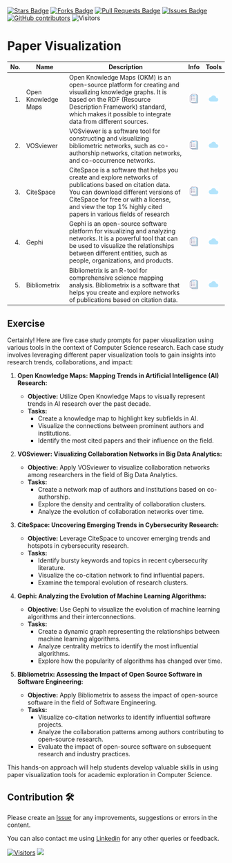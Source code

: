 <a href="https://github.com/drshahizan/SLR-FC/stargazers"><img src="https://img.shields.io/github/stars/drshahizan/SLR-FC" alt="Stars Badge"/></a>
<a href="https://github.com/drshahizan/SLR-FC/network/members"><img src="https://img.shields.io/github/forks/drshahizan/SLR-FC" alt="Forks Badge"/></a>
<a href="https://github.com/drshahizan/SLR-FC"><img src="https://img.shields.io/github/issues-pr/drshahizan/SLR-FC" alt="Pull Requests Badge"/></a>
<a href="https://github.com/drshahizan/SLR-FC/issues"><img src="https://img.shields.io/github/issues/drshahizan/SLR-FC" alt="Issues Badge"/></a>
<a href="https://github.com/drshahizan/SLR-FC/graphs/contributors"><img alt="GitHub contributors" src="https://img.shields.io/github/contributors/drshahizan/SLR-FC?color=2b9348"></a>
![Visitors](https://api.visitorbadge.io/api/visitors?path=https%3A%2F%2Fgithub.com%2Fdrshahizan%2FSLR-FC&labelColor=%23d9e3f0&countColor=%23697689&style=flat)

# Paper Visualization

| No.  | Name | Description | Info | Tools |
|------: | ------------------|-----|:--------:|:--------:|
| 1. | Open Knowledge Maps | Open Knowledge Maps (OKM) is an open-source platform for creating and visualizing knowledge graphs. It is based on the RDF (Resource Description Framework) standard, which makes it possible to integrate data from different sources. |<a href="https://drshahizan.gitbook.io/ai-tools/ai-tools/paper-visualization/open-knowledge-maps-okm" ><img src="../images/rfp.png" width="24px" height="24px" ></a> | <a href="https://openknowledgemaps.org/" ><img src="../images/download.gif" width="24px" height="24px" ></a> |
| 2. | VOSviewer | VOSviewer is a software tool for constructing and visualizing bibliometric networks, such as co-authorship networks, citation networks, and co-occurrence networks. |<a href="https://drshahizan.gitbook.io/ai-tools/ai-tools/paper-visualization/citespace" ><img src="../images/rfp.png" width="24px" height="24px" ></a> | <a href="https://www.vosviewer.com/" ><img src="../images/download.gif" width="24px" height="24px" ></a> |
| 3. | CiteSpace | CiteSpace is a software that helps you create and explore networks of publications based on citation data. You can download different versions of CiteSpace for free or with a license, and view the top 1% highly cited papers in various fields of research |<a href="https://drshahizan.gitbook.io/ai-tools/ai-tools/paper-visualization/vosviewer" ><img src="../images/rfp.png" width="24px" height="24px" ></a> | <a href="https://citespace.podia.com/" ><img src="../images/download.gif" width="24px" height="24px" ></a> |
| 4. | Gephi | Gephi is an open-source software platform for visualizing and analyzing networks. It is a powerful tool that can be used to visualize the relationships between different entities, such as people, organizations, and products. |<a href="https://drshahizan.gitbook.io/ai-tools/ai-tools/paper-visualization/gephi" ><img src="../images/rfp.png" width="24px" height="24px" ></a> | <a href="https://gephi.org/" ><img src="../images/download.gif" width="24px" height="24px" ></a> |
| 5. | Bibliometrix | Bibliometrix is an R-tool for comprehensive science mapping analysis. Bibliometrix is a software that helps you create and explore networks of publications based on citation data.|<a href="https://drshahizan.gitbook.io/ai-tools/ai-tools/paper-visualization/bibliometrix" ><img src="../images/rfp.png" width="24px" height="24px" ></a> | <a href="https://www.bibliometrix.org/home/" ><img src="../images/download.gif" width="24px" height="24px" ></a> |

## Exercise
Certainly! Here are five case study prompts for paper visualization using various tools in the context of Computer Science research. Each case study involves leveraging different paper visualization tools to gain insights into research trends, collaborations, and impact:

1. **Open Knowledge Maps: Mapping Trends in Artificial Intelligence (AI) Research:**
   - **Objective:** Utilize Open Knowledge Maps to visually represent trends in AI research over the past decade.
   - **Tasks:**
     - Create a knowledge map to highlight key subfields in AI.
     - Visualize the connections between prominent authors and institutions.
     - Identify the most cited papers and their influence on the field.

2. **VOSviewer: Visualizing Collaboration Networks in Big Data Analytics:**
   - **Objective:** Apply VOSviewer to visualize collaboration networks among researchers in the field of Big Data Analytics.
   - **Tasks:**
     - Create a network map of authors and institutions based on co-authorship.
     - Explore the density and centrality of collaboration clusters.
     - Analyze the evolution of collaboration networks over time.

3. **CiteSpace: Uncovering Emerging Trends in Cybersecurity Research:**
   - **Objective:** Leverage CiteSpace to uncover emerging trends and hotspots in cybersecurity research.
   - **Tasks:**
     - Identify bursty keywords and topics in recent cybersecurity literature.
     - Visualize the co-citation network to find influential papers.
     - Examine the temporal evolution of research clusters.

4. **Gephi: Analyzing the Evolution of Machine Learning Algorithms:**
   - **Objective:** Use Gephi to visualize the evolution of machine learning algorithms and their interconnections.
   - **Tasks:**
     - Create a dynamic graph representing the relationships between machine learning algorithms.
     - Analyze centrality metrics to identify the most influential algorithms.
     - Explore how the popularity of algorithms has changed over time.

5. **Bibliometrix: Assessing the Impact of Open Source Software in Software Engineering:**
   - **Objective:** Apply Bibliometrix to assess the impact of open-source software in the field of Software Engineering.
   - **Tasks:**
     - Visualize co-citation networks to identify influential software projects.
     - Analyze the collaboration patterns among authors contributing to open-source research.
     - Evaluate the impact of open-source software on subsequent research and industry practices.

This hands-on approach will help students develop valuable skills in using paper visualization tools for academic exploration in Computer Science.

## Contribution 🛠️
Please create an [Issue](https://github.com/drshahizan/SLR-FC/issues) for any improvements, suggestions or errors in the content.

You can also contact me using [Linkedin](https://www.linkedin.com/in/drshahizan/) for any other queries or feedback.

[![Visitors](https://api.visitorbadge.io/api/visitors?path=https%3A%2F%2Fgithub.com%2Fdrshahizan&labelColor=%23697689&countColor=%23555555&style=plastic)](https://visitorbadge.io/status?path=https%3A%2F%2Fgithub.com%2Fdrshahizan)
![](https://hit.yhype.me/github/profile?user_id=81284918)
